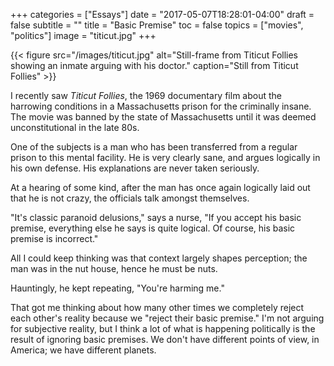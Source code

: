 +++
categories = ["Essays"]
date = "2017-05-07T18:28:01-04:00"
draft = false
subtitle = ""
title = "Basic Premise"
toc = false
topics = ["movies", "politics"]
image = "titicut.jpg"
+++

{{< figure src="/images/titicut.jpg" alt="Still-frame from Titicut Follies showing an inmate arguing with his doctor." caption="Still from Titicut Follies" >}}

I recently saw *Titicut Follies*, the 1969 documentary film about the harrowing
conditions in a Massachusetts prison for the criminally insane. The movie was
banned by the state of Massachusetts until it was deemed unconstitutional
in the late 80s.

One of the subjects is a man who has been transferred from a regular prison to
this mental facility. He is very clearly sane, and argues logically in his own
defense. His explanations are never taken seriously.

At a hearing of some kind, after the man has once again logically laid out that
he is not crazy, the officials talk amongst themselves.

"It's classic paranoid delusions," says a nurse, "If you accept his basic
premise, everything else he says is quite logical. Of course, his basic premise
is incorrect."

All I could keep thinking was that context largely shapes perception; the man
was in the nut house, hence he must be nuts.

Hauntingly, he kept repeating, "You're harming me."

That got me thinking about how many other times we completely reject each
other's reality because we "reject their basic premise." I'm not arguing for
subjective reality, but I think a lot of what is happening politically is the
result of ignoring basic premises. We don't have different points of view, in
America; we have different planets.
